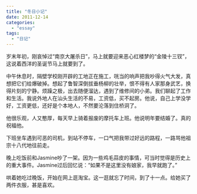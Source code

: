 ```yaml
---
title: "冬日小记"
date: 2011-12-14
categories: 
  - "essay"
tags: 
  - "日记"
---
```


岁末年初，刚哀悼过“南京大屠杀日”，马上就要迎来恶心红楼梦的“金陵十三钗”，这说着西洋的圣诞节马上就要到了。

中午休息时，隔壁学校刚开辟的工地正在施工，咣当的响声把我吵得火气大发，真想把它们给爆破掉。想起了鲁智深倒拔垂杨柳的壮举，恨不得有人家那身武艺，换得片刻的宁静。烦躁之极，出去随便溜达，遇到了维修间的小弟。我们聊起了工作和生活。我说外地人在汕头生活的不易，工资低，买不起房。他说，自己上学没学好，工资更低，还好是个本地人，不然要沦落到住桥洞了。

他很乐观，人又憨厚，每天早上骑着报废的摩托车上班。他说明年要结婚了。真的祝福他。

下班坐车遇到可恶的司机，到站不停车，一口气把我带过好远的路程，一路骂他祖宗十八代地往前走。

晚上吃饭前和Jasmine吵了一架。因为一些鸡毛蒜皮的事情，可当时觉得是历史上的重大事件。Jasmine过后回忆说：“如果不是这里没有娘家，我早就跑了。”

哄着她吃过晚饭，开始在网上逛淘宝。这一逛就忘了时间，到了十一点。给她买了两件衣服，甚是喜欢。
